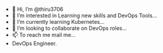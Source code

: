 - 👋 Hi, I’m @thiru3706
- 👀 I’m interested in Learning new skills and DevOps Tools...
- 🌱 I’m currently learning Kubernetes...
- 💞️ I’m looking to collaborate on DevOps roles...
- 📫 To reach me mail me...
-    DevOps Engineer.
<!---
thiru3706/thiru3706 is a ✨ special ✨ repository because its `README.md` (this file) appears on your GitHub profile.
You can click the Preview link to take a look at your changes.
--->
